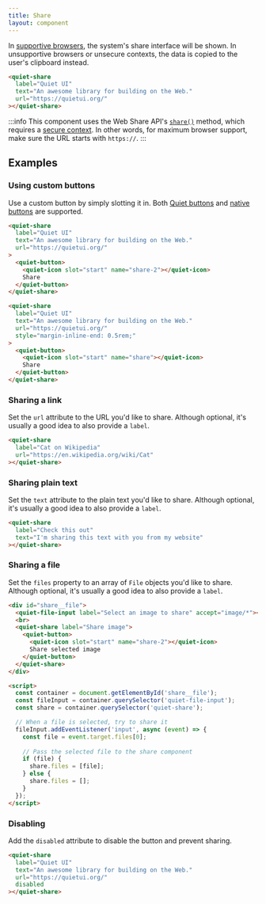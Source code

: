 ```yaml
---
title: Share
layout: component
---
```


In [supportive browsers](https://caniuse.com/?search=navigator.share), the system's share interface will be shown. In unsupportive browsers or unsecure contexts, the data is copied to the user's clipboard instead.

```html {.example}
<quiet-share 
  label="Quiet UI" 
  text="An awesome library for building on the Web." 
  url="https://quietui.org/"
></quiet-share>
```

:::info
This component uses the Web Share API's [`share()`](https://developer.mozilla.org/en-US/docs/Web/API/Navigator/share) method, which requires a [secure context](https://developer.mozilla.org/en-US/docs/Web/Security/Secure_Contexts). In other words, for maximum browser support, make sure the URL starts with `https://`.
:::

## Examples

### Using custom buttons

Use a custom button by simply slotting it in. Both [Quiet buttons](/docs/components/button) and [native buttons](https://developer.mozilla.org/en-US/docs/Web/HTML/Element/button) are supported.

```html {.example .flex-row}
<quiet-share 
  label="Quiet UI" 
  text="An awesome library for building on the Web." 
  url="https://quietui.org/"
>
  <quiet-button>
    <quiet-icon slot="start" name="share-2"></quiet-icon>
    Share
  </quiet-button>
</quiet-share>

<quiet-share
  label="Quiet UI" 
  text="An awesome library for building on the Web." 
  url="https://quietui.org/"
  style="margin-inline-end: 0.5rem;"
>
  <quiet-button>
    <quiet-icon slot="start" name="share"></quiet-icon>
    Share
  </quiet-button>
</quiet-share>
```

### Sharing a link

Set the `url` attribute to the URL you'd like to share. Although optional, it's usually a good idea to also provide a `label`.

```html {.example}
<quiet-share 
  label="Cat on Wikipedia" 
  url="https://en.wikipedia.org/wiki/Cat"
></quiet-share>
```

### Sharing plain text

Set the `text` attribute to the plain text you'd like to share. Although optional, it's usually a good idea to also provide a `label`.

```html {.example}
<quiet-share 
  label="Check this out"
  text="I'm sharing this text with you from my website"
></quiet-share>
```

### Sharing a file

Set the `files` property to an array of `File` objects you'd like to share. Although optional, it's usually a good idea to also provide a `label`.

```html {.example}
<div id="share__file">
  <quiet-file-input label="Select an image to share" accept="image/*"></quiet-file-input>
  <br>
  <quiet-share label="Share image">
    <quiet-button>
      <quiet-icon slot="start" name="share-2"></quiet-icon>
      Share selected image
    </quiet-button>    
  </quiet-share>
</div>

<script>
  const container = document.getElementById('share__file');
  const fileInput = container.querySelector('quiet-file-input');    
  const share = container.querySelector('quiet-share');

  // When a file is selected, try to share it
  fileInput.addEventListener('input', async (event) => {
    const file = event.target.files[0];
    
    // Pass the selected file to the share component
    if (file) {
      share.files = [file];
    } else {
      share.files = [];
    }
  });
</script>
```

### Disabling

Add the `disabled` attribute to disable the button and prevent sharing.

```html {.example}
<quiet-share 
  label="Quiet UI" 
  text="An awesome library for building on the Web." 
  url="https://quietui.org/" 
  disabled
></quiet-share>
```
